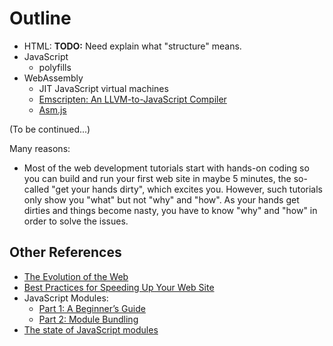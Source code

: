 # Outline

- HTML: **TODO:** Need explain what "structure" means.
- JavaScript
  - polyfills
- WebAssembly
  - JIT JavaScript virtual machines
  - [Emscripten: An LLVM-to-JavaScript Compiler](https://github.com/kripken/emscripten)
  - [Asm.js](http://asmjs.org/spec/latest/)

(To be continued...)

Many reasons:

- Most of the web development tutorials start with hands-on coding so you can build and run your first web site in maybe 5 minutes, the so-called "get your hands dirty", which excites you. However, such tutorials only show you "what" but not "why" and "how". As your hands get dirties and things become nasty, you have to know "why" and "how" in order to solve the issues.

## Other References

- [The Evolution of the Web](http://www.evolutionoftheweb.com/?hl=en)
- [Best Practices for Speeding Up Your Web Site](https://developer.yahoo.com/performance/rules.html)
- JavaScript Modules:
  - [Part 1: A Beginner’s Guide](https://medium.freecodecamp.org/javascript-modules-a-beginner-s-guide-783f7d7a5fcc)
  - [Part 2: Module Bundling](https://medium.freecodecamp.org/javascript-modules-part-2-module-bundling-5020383cf306)
- [The state of JavaScript modules](https://medium.com/webpack/the-state-of-javascript-modules-4636d1774358)